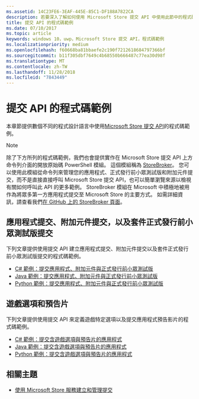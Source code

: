 ```yaml
---
ms.assetid: 14C23FE6-3EAF-445E-85C1-DF188A7822CA
description: 若要深入了解如何使用 Microsoft Store 提交 API 中使用此節中的程式碼範例。
title: 提交 API 的程式碼範例
ms.date: 07/10/2017
ms.topic: article
keywords: windows 10，uwp，Microsoft Store 提交 API，程式碼範例
ms.localizationpriority: medium
ms.openlocfilehash: f60668ba81bbaefe2c190f7212618684797366bf
ms.sourcegitcommit: b11f305dbf7649c4b68550b666487c77ea30d98f
ms.translationtype: MT
ms.contentlocale: zh-TW
ms.lasthandoff: 11/28/2018
ms.locfileid: "7843449"
---
```

# <a name="code-examples-for-the-submission-api"></a>提交 API 的程式碼範例

本章節提供數個不同的程式設計語言中使用[Microsoft Store 提交 API](create-and-manage-submissions-using-windows-store-services.md)的程式碼範例。

> [!NOTE]
> 除了下方所列的程式碼範例，我們也會提供實作在 Microsoft Store 提交 API 上方命令列介面的開放原始碼 PowerShell 模組。 這個模組稱為 [StoreBroker](https://aka.ms/storebroker)。 您可以使用此模組從命令列來管理您的應用程式、正式發行前小眾測試版和附加元件提交，而不是直接直接呼叫 Microsoft Store 提交 API，也可以簡單瀏覽來源以檢視有關如何呼叫此 API 的更多範例。 StoreBroker 模組在 Microsoft 中積極地被用作為將眾多第一方應用程式提交至 Microsoft Store 的主要方式。 如需詳細資訊，請查看我們[在 GitHub 上的 StoreBroker 頁面](https://aka.ms/storebroker)。

## <a name="app-submissions-add-on-submissions-and-package-flight-submissions"></a>應用程式提交、附加元件提交，以及套件正式發行前小眾測試版提交

下列文章提供使用提交 API 建立應用程式提交、附加元件提交以及套件正式發行前小眾測試版提交的程式碼範例。

* [C# 範例：提交應用程式、附加元件與正式發行前小眾測試版](csharp-code-examples-for-the-windows-store-submission-api.md)
* [Java 範例：提交應用程式、附加元件與正式發行前小眾測試版](java-code-examples-for-the-windows-store-submission-api.md)
* [Python 範例：提交應用程式、附加元件與正式發行前小眾測試版](python-code-examples-for-the-windows-store-submission-api.md)

## <a name="game-options-and-trailers"></a>遊戲選項和預告片

下列文章提供使用提交 API 來定義遊戲特定選項以及提交應用程式預告影片的程式碼範例。

* [C# 範例：提交含遊戲選項與預告片的應用程式](csharp-code-examples-for-submissions-game-options-and-trailers.md)
* [Java 範例：提交含遊戲選項與預告片的應用程式](java-code-examples-for-submissions-game-options-and-trailers.md)
* [Python 範例：提交含遊戲選項與預告片的應用程式](python-code-examples-for-submissions-game-options-and-trailers.md)

## <a name="related-topics"></a>相關主題

* [使用 Microsoft Store 服務建立和管理提交](create-and-manage-submissions-using-windows-store-services.md)
